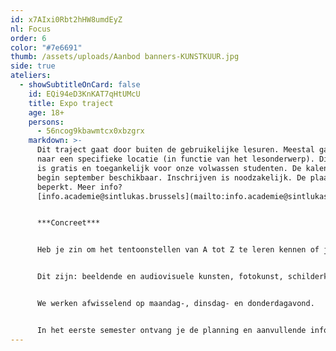 ```yaml
---
id: x7AIxi0Rbt2hHW8umdEyZ
nl: Focus
order: 6
color: "#7e6691"
thumb: /assets/uploads/Aanbod banners-KUNSTKUUR.jpg
side: true
ateliers:
  - showSubtitleOnCard: false
    id: EQi94eD3KnKAT7qHtUMcU
    title: Expo traject
    age: 18+
    persons:
      - 56ncog9kbawmtcx0xbzgrx
    markdown: >-
      Dit traject gaat door buiten de gebruikelijke lesuren. Meestal gaat men
      naar een specifieke locatie (in functie van het lesonderwerp). Dit traject
      is gratis en toegankelijk voor onze volwassen studenten. De kalender is
      begin september beschikbaar. Inschrijven is noodzakelijk. De plaatsen zijn
      beperkt. Meer info?
      [info.academie@sintlukas.brussels](mailto:info.academie@sintlukas.brussels) 


      ***Concreet***


      Heb je zin om het tentoonstellen van A tot Z te leren kennen of je eigen werk tentoon te stellen, dan ben je welkom in het expo-traject. Hier verdiepen we ons in presentatie, verkennen we scenografie en werken we samen. Elk jaar wordt er een nieuwe groep gevormd van afstudeerders en geïnteresseerden uit alle volwassen ateliers. 


      Dit zijn: beeldende en audiovisuele kunsten, fotokunst, schilderkunst, ontwerpatelier: architectuur-kunst-design, atelier kleur, grafisch ontwerp & illustratie, modeltekenen, grafiekkunst en tekenkunst. In een korte lessenreeks in het tweede semester zetten we samen de eindjaarsexpo inhoudelijk en scenografisch op, waarbij we werken in TRACK, de locatie van de tentoonstelling. 


      We werken afwisselend op maandag-, dinsdag- en donderdagavond. 


      In het eerste semester ontvang je de planning en aanvullende informatie, en kan je je hiervoor aanmelden door een mailtje te sturen naar [info.academie@sintlukas.brussels](mailto:info.academie@sintlukas.brussels) of door jouw atelier leerkracht aan te spreken.
---
```

